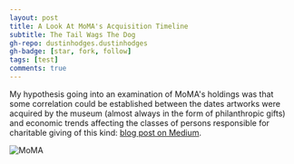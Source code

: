 ```yaml
---
layout: post
title: A Look At MoMA's Acquisition Timeline
subtitle: The Tail Wags The Dog
gh-repo: dustinhodges.dustinhodges
gh-badge: [star, fork, follow]
tags: [test]
comments: true
---
```


My hypothesis going into an examination of MoMA's holdings was that some correlation could be established between the dates artworks were acquired by the museum (almost always in the form of philanthropic gifts) and economic trends affecting the classes of persons responsible for charitable giving of this kind: [blog post on Medium](http://markdowntutorial.com/).

![MoMA](https://www.google.com/url?sa=i&source=images&cd=&ved=2ahUKEwidqa6P-bLlAhVoCTQIHRQsDW0QjRx6BAgBEAQ&url=https%3A%2F%2Frobbreport.com%2Ftravel%2Fhotels%2Fmoma-hotel-2849395%2F&psig=AOvVaw2ZrZPTqshMsTkqgNCC0Fsb&ust=1571939469566519)

